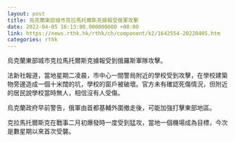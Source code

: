 ```yaml
---
layout: post
title: 烏克蘭東部城市克拉馬托爾斯克據報受俄軍攻擊
date: 2022-04-05 16:13:00.000000000 +08:00
link: https://news.rthk.hk/rthk/ch/component/k2/1642554-20220405.htm
categories: rthk
---
```


烏克蘭東部城市克拉馬托爾斯克據報受到俄羅斯軍隊攻擊。

法新社報道，當地星期二凌晨，市中心一間警局附近的學校受到攻擊，在學校建築物旁邊造成一個十米闊的坑，學校的窗戶被破壞。官方未有確認死傷情況，但附近的居民說學校當時無人，相信沒有人受傷。

烏克蘭政府早前警告，俄軍由首都基輔外圍撤走後，可能加強打擊東部地區。

克拉馬托爾斯克在戰事二月初爆發時一度受到猛攻，當地一個機場成為目標，今次是數星期以來首次受襲。
